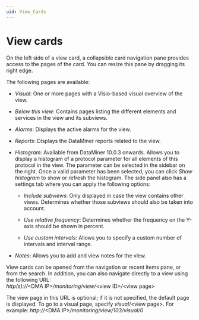 ```yaml
---
uid: View_Cards
---
```


# View cards

On the left side of a view card, a collapsible card navigation pane provides access to the pages of the card. You can resize this pane by dragging its right edge.

The following pages are available:

- *Visual*: One or more pages with a Visio-based visual overview of the view.

- *Below this view*: Contains pages listing the different elements and services in the view and its subviews.

- *Alarms*: Displays the active alarms for the view.

- *Reports*: Displays the DataMiner reports related to the view.

- *Histogram*: Available from DataMiner 10.0.3 onwards. Allows you to display a histogram of a protocol parameter for all elements of this protocol in the view. The parameter can be selected in the sidebar on the right. Once a valid parameter has been selected, you can click *Show histogram* to show or refresh the histogram. The side panel also has a settings tab where you can apply the following options:

  - *Include subviews*: Only displayed in case the view contains other views. Determines whether those subviews should also be taken into account.

  - *Use relative frequency*: Determines whether the frequency on the Y-axis should be shown in percent.

  - *Use custom intervals*: Allows you to specify a custom number of intervals and interval range.

- *Notes*: Allows you to add and view notes for the view.

View cards can be opened from the navigation or recent items pane, or from the search. In addition, you can also navigate directly to a view using the following URL: <br>*http(s)://*\<DMA IP>*/monitoring/view/*\<view ID>*/*\<view page>

The view page in this URL is optional; if it is not specified, the default page is displayed. To go to a visual page, specify *visual/*\<view page>. For example: *http://*\<DMA IP>*/monitoring/view/103/visual/0*
